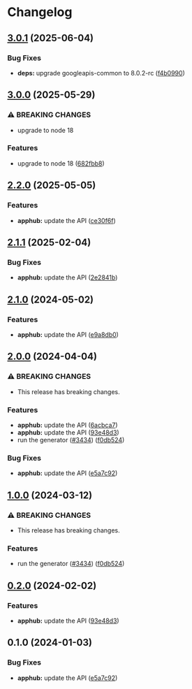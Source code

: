 # Changelog

## [3.0.1](https://github.com/googleapis/google-api-nodejs-client/compare/apphub-v3.0.0...apphub-v3.0.1) (2025-06-04)


### Bug Fixes

* **deps:** upgrade googleapis-common to 8.0.2-rc ([f4b0990](https://github.com/googleapis/google-api-nodejs-client/commit/f4b099071040cfbcfe4a2e7d487d45ee93b369e0))

## [3.0.0](https://github.com/googleapis/google-api-nodejs-client/compare/apphub-v2.2.0...apphub-v3.0.0) (2025-05-29)


### ⚠ BREAKING CHANGES

* upgrade to node 18

### Features

* upgrade to node 18 ([682fbb8](https://github.com/googleapis/google-api-nodejs-client/commit/682fbb869189ae92b3e9a194d37d0548af0c1f92))

## [2.2.0](https://github.com/googleapis/google-api-nodejs-client/compare/apphub-v2.1.1...apphub-v2.2.0) (2025-05-05)


### Features

* **apphub:** update the API ([ce30f6f](https://github.com/googleapis/google-api-nodejs-client/commit/ce30f6f7c126a6773b50d6d66574c89ff2d9cde3))

## [2.1.1](https://github.com/googleapis/google-api-nodejs-client/compare/apphub-v2.1.0...apphub-v2.1.1) (2025-02-04)


### Bug Fixes

* **apphub:** update the API ([2e2841b](https://github.com/googleapis/google-api-nodejs-client/commit/2e2841bb043c5524227df7699c0e84be785af050))

## [2.1.0](https://github.com/googleapis/google-api-nodejs-client/compare/apphub-v2.0.0...apphub-v2.1.0) (2024-05-02)


### Features

* **apphub:** update the API ([e9a8db0](https://github.com/googleapis/google-api-nodejs-client/commit/e9a8db0b264dc78e526dae22ff7a33574406a360))

## [2.0.0](https://github.com/googleapis/google-api-nodejs-client/compare/apphub-v1.0.0...apphub-v2.0.0) (2024-04-04)


### ⚠ BREAKING CHANGES

* This release has breaking changes.

### Features

* **apphub:** update the API ([6acbca7](https://github.com/googleapis/google-api-nodejs-client/commit/6acbca76ad629d22ca632792e942da35cc687e6a))
* **apphub:** update the API ([93e48d3](https://github.com/googleapis/google-api-nodejs-client/commit/93e48d3c8ddd34991ade8c68dededf3016cd6643))
* run the generator ([#3434](https://github.com/googleapis/google-api-nodejs-client/issues/3434)) ([f0db524](https://github.com/googleapis/google-api-nodejs-client/commit/f0db524bb26f05cea3dec4c0ed66b496399e3857))


### Bug Fixes

* **apphub:** update the API ([e5a7c92](https://github.com/googleapis/google-api-nodejs-client/commit/e5a7c92a2a50fb4873c72d86ed9448a52e1c3cf6))

## [1.0.0](https://github.com/googleapis/google-api-nodejs-client/compare/apphub-v0.2.0...apphub-v1.0.0) (2024-03-12)


### ⚠ BREAKING CHANGES

* This release has breaking changes.

### Features

* run the generator ([#3434](https://github.com/googleapis/google-api-nodejs-client/issues/3434)) ([f0db524](https://github.com/googleapis/google-api-nodejs-client/commit/f0db524bb26f05cea3dec4c0ed66b496399e3857))

## [0.2.0](https://github.com/googleapis/google-api-nodejs-client/compare/apphub-v0.1.0...apphub-v0.2.0) (2024-02-02)


### Features

* **apphub:** update the API ([93e48d3](https://github.com/googleapis/google-api-nodejs-client/commit/93e48d3c8ddd34991ade8c68dededf3016cd6643))

## 0.1.0 (2024-01-03)


### Bug Fixes

* **apphub:** update the API ([e5a7c92](https://github.com/googleapis/google-api-nodejs-client/commit/e5a7c92a2a50fb4873c72d86ed9448a52e1c3cf6))
